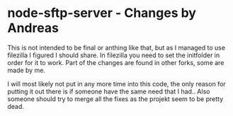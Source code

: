 
# node-sftp-server - Changes by Andreas

This is not intended to be final or anthing like that, but as I managed to use filezilla I figured I should share.
In filezilla you need to set the initfolder in order for it to work.
Part of the changes are found in other forks, some are made by me.

I will most likely not put in any more time into this code, the only reason for putting it out there is if someone have the same need that I had.. Also someone should try to merge all the fixes as the projekt seem to be pretty dead.
